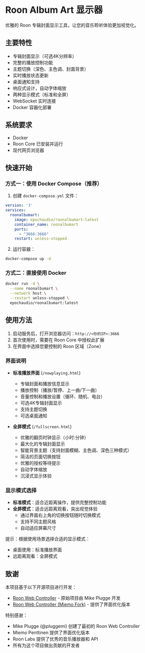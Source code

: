 # Roon Album Art 显示器

优雅的 Roon 专辑封面显示工具，让您的音乐聆听体验更加视觉化。

## 主要特性

- 专辑封面显示（可选4K分辨率）
- 完整的播放控制功能
- 主题切换（深色、主色调、封面背景）
- 实时播放状态更新
- 桌面通知支持
- 响应式设计，自动字体缩放
- 两种显示模式（标准和全屏）
- WebSocket 实时连接
- Docker 容器化部署

## 系统要求

- Docker
- Roon Core 已安装并运行
- 现代网页浏览器

## 快速开始

### 方式一：使用 Docker Compose（推荐）

1. 创建 `docker-compose.yml` 文件：
```yaml
version: '3'
services:
  roonalbumart:
    image: epochaudio/roonalbumart:latest
    container_name: roonalbumart
    ports:
      - "3666:3666"
    restart: unless-stopped
```

2. 运行容器：
```bash
docker-compose up -d
```

### 方式二：直接使用 Docker

```bash
docker run -d \
  --name roonalbumart \
  --network host \
  --restart unless-stopped \
  epochaudio/roonalbumart:latest

```

## 使用方法

1. 启动服务后，打开浏览器访问：`http://<你的IP>:3666`
2. 首次使用时，需要在 Roon Core 中授权此扩展
3. 在界面中选择您要控制的 Roon 区域（Zone）

### 界面说明

- **标准播放界面** (`/nowplaying.html`)
  - 专辑封面和播放信息显示
  - 播放控制（播放/暂停、上一曲/下一曲）
  - 音量控制和播放设置（循环、随机、电台）
  - 可选4K专辑封面显示
  - 支持主题切换
  - 可选桌面通知

- **全屏模式** (`/fullscreen.html`)
  - 优雅的翻页时钟显示（小时:分钟）
  - 最大化的专辑封面显示
  - 智能背景主题（支持封面模糊、主色调、深色三种模式）
  - 简洁的页面切换按钮
  - 优雅的授权等待提示
  - 自动字体缩放
  - 沉浸式显示体验

### 显示模式选择
- **标准模式**：适合近距离操作，提供完整控制功能
- **全屏模式**：适合远距离观看，突出视觉体验
  - 通过界面右上角的切换按钮随时切换模式
  - 支持不同主题风格
  - 自动适应屏幕尺寸

提示：根据使用场景选择合适的显示模式：
- 桌面使用：标准播放界面
- 远距离观看：全屏模式

## 致谢

本项目基于以下开源项目进行开发：

- [Roon Web Controller](https://github.com/pluggemi/roon-web-controller) - 原始项目由 Mike Plugge 开发
- [Roon Web Controller (Miemo Fork)](https://github.com/miemo/roon-web-controller) - 提供了界面优化版本

特别感谢：
- Mike Plugge (@pluggemi) 创建了最初的 Roon Web Controller
- Miemo Penttinen 提供了界面优化版本
- Roon Labs 提供了优秀的音乐播放器和 API
- 所有为这个项目做出贡献的开发者
